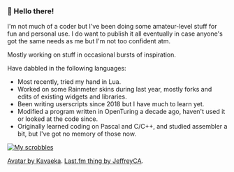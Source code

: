 ### 👋 Hello there!

I'm not much of a coder but I've been doing some amateur-level stuff for fun and personal use. I do want to publish it all eventually in case anyone's got the same needs as me but I'm not too confident atm.

Mostly working on stuff in occasional bursts of inspiration.

Have dabbled in the following languages:
- Most recently, tried my hand in Lua.
- Worked on some Rainmeter skins during last year, mostly forks and edits of existing widgets and libraries.
- Been writing userscripts since 2018 but I have much to learn yet.
- Modified a program written in OpenTuring a decade ago, haven't used it or looked at the code since.
- Originally learned coding on Pascal and C/C++, and studied assembler a bit, but I've got no memory of those now.

[![My scrobbles](https://lastfm-recently-played.vercel.app/api?user=undead_wanderer)](https://www.last.fm/user/undead_wanderer)

[Avatar by Kavaeka](https://www.deviantart.com/kavaeka/art/COMMISSION-Lyra-Heartstrings-375711655). [Last.fm thing by JeffreyCA](https://github.com/JeffreyCA/lastfm-recently-played-readme).

<!--
**undeadwanderer/undeadwanderer** is a ✨ _special_ ✨ repository because its `README.md` (this file) appears on your GitHub profile.

Here are some ideas to get you started:

- 🔭 I’m currently working on ...
- 🌱 I’m currently learning ...
- 👯 I’m looking to collaborate on ...
- 🤔 I’m looking for help with ...
- 💬 Ask me about ...
- 📫 How to reach me: ...
- 😄 Pronouns: ...
- ⚡ Fun fact: ...
-->
